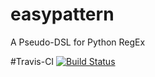 # easypattern
A Pseudo-DSL for Python RegEx

#Travis-CI
[![Build Status](https://travis-ci.org/jboegeholz/easypattern.svg?branch=master)](https://travis-ci.org/jboegeholz/easypattern)